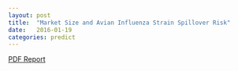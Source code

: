 ```yaml
---
layout: post
title:  "Market Size and Avian Influenza Strain Spillover Risk"
date:   2016-01-19
categories: predict
---
```


[PDF Report]({{site.baseurl}}/predict/reports/2016-01-19-influenza-in-markets.pdf)
